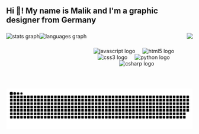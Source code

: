 <h2 align="left">Hi 👋! My name is Malik and I'm a graphic designer from Germany</h2>

###

<div align="center">
  &nbsp;
  <img align="right" height="150" src="https://cdn.myportfolio.com/ccc48788-aac1-4f8e-9bac-4700700e208d/559f0e25-8978-46f0-bf06-71d792cb15b7_rw_1200.png?h=30665553162a7352fde38b6945528b03"  />
  <img align="left" src="https://github-readme-stats.vercel.app/api?username=malikgdesigns&hide_title=false&hide_rank=false&show_icons=true&include_all_commits=true&count_private=true&disable_animations=false&theme=dracula&locale=en&hide_border=false" height="150" alt="stats graph"  />
  <img align="left" src="https://github-readme-stats.vercel.app/api/top-langs?username=malikgdesigns&locale=en&hide_title=false&layout=compact&card_width=320&langs_count=5&theme=dracula&hide_border=false" height="150" alt="languages graph"  />
</div>

###

<div align="center">
  <img src="https://cdn.jsdelivr.net/gh/devicons/devicon/icons/javascript/javascript-original.svg" height="30" alt="javascript logo"  />
  <img width="12" />
  <img src="https://cdn.jsdelivr.net/gh/devicons/devicon/icons/html5/html5-original.svg" height="30" alt="html5 logo"  />
  <img width="12" />
  <img src="https://cdn.jsdelivr.net/gh/devicons/devicon/icons/css3/css3-original.svg" height="30" alt="css3 logo"  />
  <img width="12" />
  <img src="https://cdn.jsdelivr.net/gh/devicons/devicon/icons/python/python-original.svg" height="30" alt="python logo"  />
  <img width="12" />
  <img src="https://upload.wikimedia.org/wikipedia/de/thumb/e/e1/Java-Logo.svg/364px-Java-Logo.svg.png?20061221200047" height="30" alt="csharp logo"  />
</div>

###
###

<br clear="both">

<div align="left">
<img src="https://raw.githubusercontent.com/malikgdesigns/malikgdesigns/output/snake.svg" alt="Snake animation" />
</div>

###
